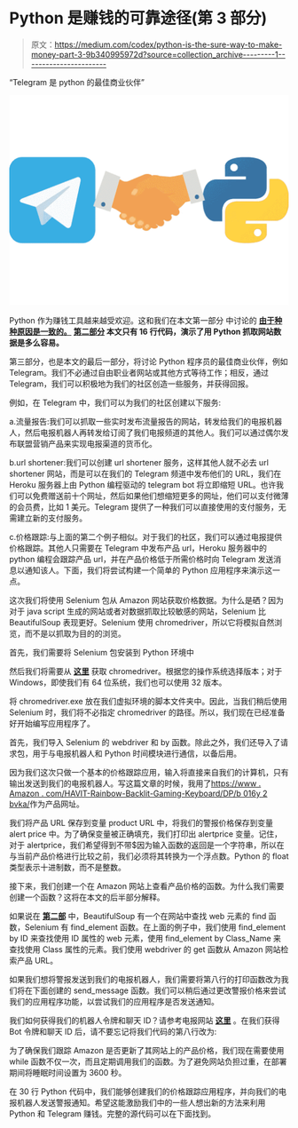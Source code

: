 # Python 是赚钱的可靠途径(第 3 部分)

> 原文：<https://medium.com/codex/python-is-the-sure-way-to-make-money-part-3-9b340995972d?source=collection_archive---------1----------------------->

“Telegram 是 python 的最佳商业伙伴”

![](img/a0661c40b5d4091ebe03bc3e7144b414.png)

Python 作为赚钱工具越来越受欢迎。这和我们在本文第一部分 中讨论的 [**由于种种原因是一致的。**](/@lorence80/python-is-the-sure-way-to-earn-money-5c115c55ae6b) **[**第二部分**](/@lorence80/python-is-the-sure-way-to-make-money-part-2-5bc8082ccd07) 本文只有 16 行代码，演示了用 Python 抓取网站数据是多么容易。**

第三部分，也是本文的最后一部分，将讨论 Python 程序员的最佳商业伙伴，例如 Telegram。我们不必通过自由职业者网站或其他方式等待工作；相反，通过 Telegram，我们可以积极地为我们的社区创造一些服务，并获得回报。

例如，在 Telegram 中，我们可以为我们的社区创建以下服务:

a.流量报告:我们可以抓取一些实时发布流量报告的网站，转发给我们的电报机器人，然后电报机器人再转发给订阅了我们电报频道的其他人。我们可以通过偶尔发布联盟营销产品来实现电报渠道的货币化。

b.url shortener:我们可以创建 url shortener 服务，这样其他人就不必去 url shortener 网站，而是可以在我们的 Telegram 频道中发布他们的 URL，我们在 Heroku 服务器上由 Python 编程驱动的 telegram bot 将立即缩短 URL。也许我们可以免费赠送前十个网址，然后如果他们想缩短更多的网址，他们可以支付微薄的会员费，比如 1 美元。Telegram 提供了一种我们可以直接使用的支付服务，无需建立新的支付服务。

c.价格跟踪:与上面的第二个例子相似。对于我们的社区，我们可以通过电报提供价格跟踪。其他人只需要在 Telegram 中发布产品 url，Heroku 服务器中的 python 编程会跟踪产品 url，并在产品价格低于所需价格时向 Telegram 发送消息以通知该人。下面，我们将尝试构建一个简单的 Python 应用程序来演示这一点。

这次我们将使用 Selenium 包从 Amazon 网站获取价格数据。为什么是硒？因为对于 java script 生成的网站或者对数据抓取比较敏感的网站，Selenium 比 BeautifulSoup 表现更好。Selenium 使用 chromedriver，所以它将模拟自然浏览，而不是以抓取为目的的浏览。

首先，我们需要将 Selenium 包安装到 Python 环境中

然后我们将需要从 [**这里**](https://chromedriver.chromium.org/downloads) 获取 chromedriver。根据您的操作系统选择版本；对于 Windows，即使我们有 64 位系统，我们也可以使用 32 版本。

将 chromedriver.exe 放在我们虚拟环境的脚本文件夹中。因此，当我们稍后使用 Selenium 时，我们将不必指定 chromedriver 的路径。所以，我们现在已经准备好开始编写应用程序了。

首先，我们导入 Selenium 的 webdriver 和 by 函数。除此之外，我们还导入了请求包，用于与电报机器人和 Python 时间模块进行通信，以备后用。

因为我们这次只做一个基本的价格跟踪应用，输入将直接来自我们的计算机，只有输出发送到我们的电报机器人。写这篇文章的时候，我用了[https://www . Amazon . com/HAVIT-Rainbow-Backlit-Gaming-Keyboard/DP/b 016y 2 bvka/](https://www.amazon.com/HAVIT-Rainbow-Backlit-Gaming-Keyboard/dp/B016Y2BVKA/)作为产品网址。

我们将产品 URL 保存到变量 product URL 中，将我们的警报价格保存到变量 alert price 中。为了确保变量被正确填充，我们打印出 alertprice 变量。记住，对于 alertprice，我们希望得到不带$因为输入函数的返回是一个字符串，所以在与当前产品价格进行比较之前，我们必须将其转换为一个浮点数。Python 的 float 类型表示十进制数，而不是整数。

接下来，我们创建一个在 Amazon 网站上查看产品价格的函数。为什么我们需要创建一个函数？这将在本文的后半部分解释。

如果说在 [**第二部**](/@lorence80/python-is-the-sure-way-to-make-money-part-2-5bc8082ccd07) 中，BeautifulSoup 有一个在网站中查找 web 元素的 find 函数，Selenium 有 find_element 函数。在上面的例子中，我们使用 find_element by ID 来查找使用 ID 属性的 web 元素，使用 find_element by Class_Name 来查找使用 Class 属性的元素。我们使用 webdriver 的 get 函数从 Amazon 网站检索产品 URL。

如果我们想将警报发送到我们的电报机器人，我们需要将第八行的打印函数改为我们将在下面创建的 send_message 函数。我们可以稍后通过更改警报价格来尝试我们的应用程序功能，以尝试我们的应用程序是否发送通知。

我们如何获得我们的机器人令牌和聊天 ID？请参考电报网站 [**这里**](https://core.telegram.org/bots#6-botfather) 。在我们获得 Bot 令牌和聊天 ID 后，请不要忘记将我们代码的第八行改为:

为了确保我们跟踪 Amazon 是否更新了其网站上的产品价格，我们现在需要使用 while 函数不仅一次，而且定期调用我们的函数。为了避免网站负担过重，在部署期间将睡眠时间设置为 3600 秒。

在 30 行 Python 代码中，我们能够创建我们的价格跟踪应用程序，并向我们的电报机器人发送警报通知。希望这能激励我们中的一些人想出新的方法来利用 Python 和 Telegram 赚钱。完整的源代码可以在下面找到。